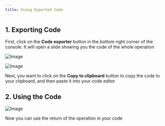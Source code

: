 ```yaml
---
title: Using Exported Code
---
```


## 1. Exporting Code

First, click on the **Code exporter** button in the bottom right corner of the console. It will open a slide showing you the code of the whole operation

![Image](/images/yc-web/exportedCode1.png)

![Image](/images/yc-web/exportedCode2.png)

Next, you want to click on the **Copy to clipboard** button to copy the code to your clipboard, and then paste it into your code editor

## 2. Using the Code

![Image](/images/yc-web/exportedCode3.png)

Now you can use the return of the operation in your code
